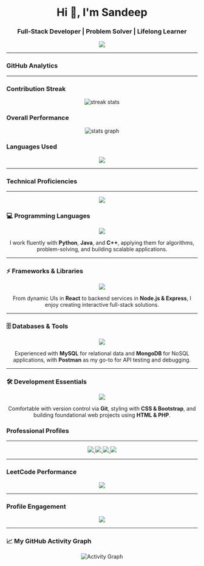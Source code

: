 <h1 align="center">Hi 👋, I'm Sandeep</h1>
<h3 align="center">Full-Stack Developer | Problem Solver | Lifelong Learner</h3>

<p align="center">
  <img src="https://readme-typing-svg.herokuapp.com?size=22&duration=3000&color=3DC6F0&center=true&vCenter=true&width=600&lines=Full-Stack+Developer;Open-Source+Contributor;Data+Structures+%26+Algorithms;Continuous+Learner" />
</p>

---

### GitHub Analytics
---

### Contribution Streak
<p align="center">
  <img src="https://github-readme-streak-stats.herokuapp.com/?user=sandeepnambi&theme=tokyonight" alt="streak stats" />
</p>

### Overall Performance
<p align="center">
  <img src="https://github-readme-stats.vercel.app/api?username=sandeepnambi&show_icons=true&theme=radical" alt="stats graph" />
</p>

### Languages Used
<p align="center">
  <img src="https://github-readme-stats.vercel.app/api/top-langs/?username=sandeepnambi&layout=compact&theme=radical" />
</p>

---

### Technical Proficiencies
---
<p align="center">
  <img src="https://readme-typing-svg.herokuapp.com?size=20&duration=3000&color=F7B93E&center=true&vCenter=true&width=500&lines=Crafting+code+across+multiple+stacks;Always+exploring+new+technologies" />
</p>

### 💻 Programming Languages
<p align="center">
  <img src="https://skillicons.dev/icons?i=c,cpp,python,java" />
</p>
<p align="center">
  I work fluently with <b>Python</b>, <b>Java</b>, and <b>C++</b>, applying them for algorithms, problem-solving, and building scalable applications.
</p>

---

### ⚡ Frameworks & Libraries
<p align="center">
  <img src="https://skillicons.dev/icons?i=js,ts,react,nodejs,express" />
</p>
<p align="center">
  From dynamic UIs in <b>React</b> to backend services in <b>Node.js & Express</b>,  
  I enjoy creating interactive full-stack solutions.
</p>

---

### 🗄️ Databases & Tools
<p align="center">
  <img src="https://skillicons.dev/icons?i=mongodb,mysql,postman" />
</p>
<p align="center">
  Experienced with <b>MySQL</b> for relational data and <b>MongoDB</b> for NoSQL applications,  
  with <b>Postman</b> as my go-to for API testing and debugging.
</p>

---

### 🛠️ Development Essentials
<p align="center">
  <img src="https://skillicons.dev/icons?i=git,html,css,bootstrap,php" />
</p>
<p align="center">
  Comfortable with version control via <b>Git</b>, styling with <b>CSS & Bootstrap</b>,  
  and building foundational web projects using <b>HTML & PHP</b>.
</p>


### Professional Profiles
---
<p align="center">
  <a href="https://www.linkedin.com/in/sandeep-nambi-02a089321/" target="_blank">
    <img src="https://img.shields.io/badge/LinkedIn-%230A66C2.svg?&style=for-the-badge&logo=linkedin&logoColor=white" />
  </a>
  <a href="mailto:sandeep.nambi08@gmail.com" target="_blank">
    <img src="https://img.shields.io/badge/Email-%23D14836.svg?&style=for-the-badge&logo=gmail&logoColor=white" />
  </a>
  <a href="https://x.com/Sandeep_nambi" target="_blank">
    <img src="https://img.shields.io/badge/Twitter-%23000000.svg?&style=for-the-badge&logo=x&logoColor=white" />
  </a>
  <a href="https://leetcode.com/u/sandeepnambi/" target="_blank">
    <img src="https://img.shields.io/badge/LeetCode-%23FFA116.svg?&style=for-the-badge&logo=leetcode&logoColor=white" />
  </a>
</p>

---

### LeetCode Performance
<p align="center">
  <img src="https://leetcard.jacoblin.cool/sandeepnambi?theme=dark&font=Karma&ext=heatmap" />
</p>

---


### Profile Engagement
<p align="center">
  <img src="https://komarev.com/ghpvc/?username=sandeepnambi&color=blue&style=for-the-badge" />
</p>

---

### 📈 My GitHub Activity Graph
<p align="center">
  <img src="https://github-readme-activity-graph.vercel.app/graph?username=sandeepnambi&theme=tokyo-night&hide_border=true" alt="Activity Graph"/>
</p>
